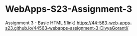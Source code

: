# WebApps-S23-Assignment-3
Assignment 3 - Basic HTML
![link] https://44-563-web-apps-s23.github.io/44563-webapps-assignment-3-DivyaGorantl/

